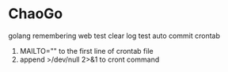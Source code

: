 # ChaoGo
golang remembering web
test clear log
test auto commit crontab 
1. MAILTO="" to the first line of crontab file
2. append >/dev/null 2>&1 to cront command


